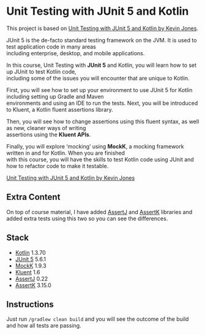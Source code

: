 
# Unit Testing with JUnit 5 and Kotlin  

This project is based on [Unit Testing with JUnit 5 and Kotlin by Kevin Jones](https://app.pluralsight.com/library/courses/kotlin-junit5-unit-testing/).
  
JUnit 5 is the de-facto standard testing framework on the JVM. It is used to test application code in many areas   
including enterprise, desktop, and mobile applications.   
   
 In this course, Unit Testing with **JUnit 5** and Kotlin, you will learn how to set up JUnit to test Kotlin code,   
 including some of the issues you will encounter that are unique to Kotlin.  
  
First, you will see how to set up your environment to use JUnit 5 for Kotlin including setting up Gradle and Maven   
environments and using an IDE to run the tests. Next, you will be introduced to Kluent, a Kotlin fluent assertions library.   
  
Then, you will see how to change assertions using this fluent syntax, as well as new, cleaner ways of writing   
assertions using the **Kluent APIs**.   
  
Finally, you will explore ‘mocking’ using **MockK**, a mocking framework written in and for Kotlin. When you are finished   
with this course, you will have the skills to test Kotlin code using JUnit and how to refactor code to make it testable.

[Unit Testing with JUnit 5 and Kotlin by Kevin Jones](https://app.pluralsight.com/library/courses/kotlin-junit5-unit-testing/)

## Extra Content
On top of course material, I have added [AssertJ](https://assertj.github.io/doc/) and [AssertK](https://github.com/willowtreeapps/assertk) 
libraries and added extra tests using this two so you can see the differences.

## Stack
- [Kotlin](https://kotlinlang.org/) 1.3.70
- [JUnit 5](https://junit.org/junit5/) 5.6.1
- [MockK](https://mockk.io/) 1.9.3
- [Kluent](https://github.com/MarkusAmshove/Kluent) 1.6
- [AssertJ](https://assertj.github.io/doc/) 0.22
- [AssertK](https://github.com/willowtreeapps/assertk) 3.15.0

## Instructions
Just run `/gradlew clean build` and you will see the outcome of the build and how all tests are passing.